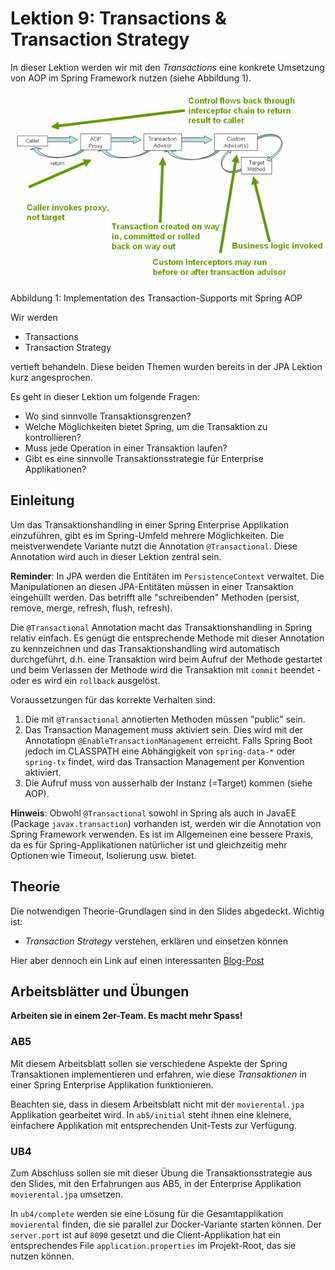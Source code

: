 # Lektion 9: Transactions & Transaction Strategy
In dieser Lektion werden wir mit den *Transactions* eine konkrete Umsetzung von AOP im Spring Framework nutzen (siehe Abbildung 1). 

<img src="tx.png"/>

Abbildung 1: Implementation des Transaction-Supports mit Spring AOP

Wir werden
- Transactions
- Transaction Strategy

vertieft behandeln. Diese beiden Themen wurden bereits in der JPA Lektion kurz angesprochen.

Es geht in dieser Lektion um folgende Fragen:
- Wo sind sinnvolle Transaktionsgrenzen?
- Welche Möglichkeiten bietet Spring, um die Transaktion zu kontrollieren?
- Muss jede Operation in einer Transaktion laufen?
- Gibt es eine sinnvolle Transaktionsstrategie für Enterprise Applikationen?

## Einleitung
Um das Transaktionshandling in einer Spring Enterprise Applikation einzuführen, gibt es im Spring-Umfeld mehrere Möglichkeiten. Die meistverwendete Variante nutzt die Annotation `@Transactional`. Diese Annotation wird auch in dieser Lektion zentral sein.

**Reminder**: In JPA werden die Entitäten im `PersistenceContext` verwaltet. Die Manipulationen an diesen JPA-Entitäten müssen in einer Transaktion eingehüllt werden. Das betrifft alle "schreibenden" Methoden (persist, remove, merge, refresh, flush, refresh). 

Die `@Transactional` Annotation macht das Transaktionshandling in Spring relativ einfach. Es genügt die entsprechende Methode mit dieser Annotation zu kennzeichnen und das Transaktionshandling wird automatisch durchgeführt, d.h. eine Transaktion wird beim Aufruf der Methode gestartet und beim Verlassen der Methode wird die Transaktion mit `commit` beendet - oder es wird ein `rollback` ausgelöst.

Voraussetzungen für das korrekte Verhalten sind:
1.	Die mit `@Transactional` annotierten Methoden müssen "public" sein.
2.	Das Transaction Management muss aktiviert sein. Dies wird mit der Annotatiopn `@EnableTransactionManagement` erreicht. Falls Spring Boot jedoch im CLASSPATH eine Abhängigkeit von `spring-data-*` oder `spring-tx` findet, wird das Transaction Management per Konvention aktiviert.
3. Die Aufruf muss von ausserhalb der Instanz (=Target) kommen (siehe AOP).

**Hinweis**: Obwohl `@Transactional` sowohl in Spring als auch in JavaEE (Package `javax.transaction`) vorhanden ist, werden wir die Annotation von Spring Framework verwenden. Es ist im Allgemeinen eine bessere Praxis, da es für Spring-Applikationen natürlicher ist und gleichzeitig mehr Optionen wie Timeout, Isolierung usw. bietet.

## Theorie
Die notwendigen Theorie-Grundlagen sind in den Slides abgedeckt.
Wichtig ist:
- *Transaction Strategy* verstehen, erklären und einsetzen können

Hier aber dennoch ein Link auf einen interessanten [Blog-Post](https://codete.com/blog/5-common-spring-transactional-pitfalls/)

## Arbeitsblätter und Übungen
**Arbeiten sie in einem 2er-Team. Es macht mehr Spass!**

### AB5
Mit diesem Arbeitsblatt sollen sie verschiedene Aspekte der Spring Transaktionen implementieren und erfahren, wie diese *Transaktionen* in einer Spring Enterprise Applikation funktionieren.

Beachten sie, dass in diesem Arbeitsblatt nicht mit der `movierental.jpa` Applikation gearbeitet wird. In `ab5/initial` steht ihnen eine kleinere, einfachere Applikation mit entsprechenden Unit-Tests zur Verfügung.

### UB4
Zum Abschluss sollen sie mit dieser Übung die Transaktionsstrategie aus den Slides, mit den Erfahrungen aus AB5, in der Enterprise Applikation `movierental.jpa` umsetzen.

In `ub4/complete` werden sie eine Lösung für die Gesamtapplikation `movierental` finden, die sie parallel zur Docker-Variante starten können. Der `server.port` ist auf `8090` gesetzt und die Client-Applikation hat ein entsprechendes File `application.properties` im Projekt-Root, das sie nutzen können.
